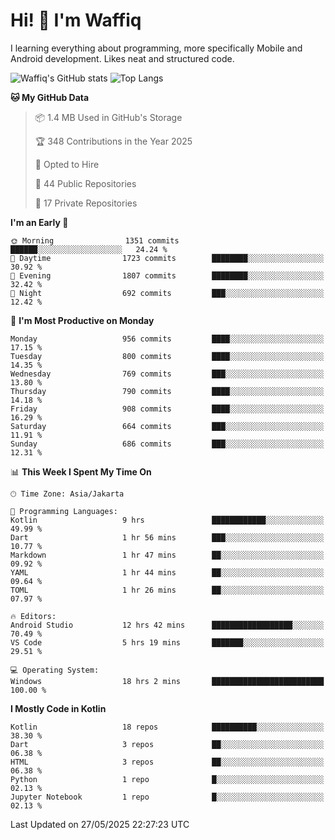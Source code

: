 
# Hi! 👋 I'm Waffiq

I learning everything about programming, more specifically Mobile and Android development. Likes neat and structured code.

<!-- Get to know more about me?

<a href="https://www.linkedin.com/in/waffiqaziz/"><img src="https://img.shields.io/static/v1?label=%20&message=LinkedIn&logo=linkedin&logoColor=white&color=0A66C2&style=for-the-badge" alt="LinkedIn"></a>
<a href="https://www.instagram.com/waffiqaziz/"><img src="https://img.shields.io/static/v1?label=%20&message=instagram&logo=instagram&logoColor=white&labelColor=%23E1306C&color=%23E1306C&style=for-the-badge" alt="Instagram"></a>
<a href="https://web.facebook.com/WaffiqAziz/"><img src="https://img.shields.io/static/v1?label=%20&message=Facebook&logo=facebook&logoColor=white&color=1877F2&style=for-the-badge" alt="Facebook"></a>
<a href="https://twitter.com/waffiqaziz"><img src="https://img.shields.io/static/v1?label=%20&message=X&logo=x&logoColor=white&color=000000&style=for-the-badge" alt="X"></a> -->

![Waffiq's GitHub stats](https://github-readme-stats-eight-theta.vercel.app/api?username=waffiqaziz&show_icons=true&include_all_commits=true&count_private=true&theme=dark)
![Top Langs](https://github-readme-stats.vercel.app/api/top-langs/?username=waffiqaziz&layout=compact&langs_count=8&theme=dark)

<!--START_SECTION:waka-->
**🐱 My GitHub Data** 

> 📦 1.4 MB Used in GitHub's Storage 
 > 
> 🏆 348 Contributions in the Year 2025
 > 
> 💼 Opted to Hire
 > 
> 📜 44 Public Repositories 
 > 
> 🔑 17 Private Repositories 
 > 
**I'm an Early 🐤** 

```text
🌞 Morning                1351 commits        ██████░░░░░░░░░░░░░░░░░░░   24.24 % 
🌆 Daytime                1723 commits        ████████░░░░░░░░░░░░░░░░░   30.92 % 
🌃 Evening                1807 commits        ████████░░░░░░░░░░░░░░░░░   32.42 % 
🌙 Night                  692 commits         ███░░░░░░░░░░░░░░░░░░░░░░   12.42 % 
```
📅 **I'm Most Productive on Monday** 

```text
Monday                   956 commits         ████░░░░░░░░░░░░░░░░░░░░░   17.15 % 
Tuesday                  800 commits         ████░░░░░░░░░░░░░░░░░░░░░   14.35 % 
Wednesday                769 commits         ███░░░░░░░░░░░░░░░░░░░░░░   13.80 % 
Thursday                 790 commits         ████░░░░░░░░░░░░░░░░░░░░░   14.18 % 
Friday                   908 commits         ████░░░░░░░░░░░░░░░░░░░░░   16.29 % 
Saturday                 664 commits         ███░░░░░░░░░░░░░░░░░░░░░░   11.91 % 
Sunday                   686 commits         ███░░░░░░░░░░░░░░░░░░░░░░   12.31 % 
```


📊 **This Week I Spent My Time On** 

```text
🕑︎ Time Zone: Asia/Jakarta

💬 Programming Languages: 
Kotlin                   9 hrs               ████████████░░░░░░░░░░░░░   49.99 % 
Dart                     1 hr 56 mins        ███░░░░░░░░░░░░░░░░░░░░░░   10.77 % 
Markdown                 1 hr 47 mins        ██░░░░░░░░░░░░░░░░░░░░░░░   09.92 % 
YAML                     1 hr 44 mins        ██░░░░░░░░░░░░░░░░░░░░░░░   09.64 % 
TOML                     1 hr 26 mins        ██░░░░░░░░░░░░░░░░░░░░░░░   07.97 % 

🔥 Editors: 
Android Studio           12 hrs 42 mins      ██████████████████░░░░░░░   70.49 % 
VS Code                  5 hrs 19 mins       ███████░░░░░░░░░░░░░░░░░░   29.51 % 

💻 Operating System: 
Windows                  18 hrs 2 mins       █████████████████████████   100.00 % 
```

**I Mostly Code in Kotlin** 

```text
Kotlin                   18 repos            ██████████░░░░░░░░░░░░░░░   38.30 % 
Dart                     3 repos             ██░░░░░░░░░░░░░░░░░░░░░░░   06.38 % 
HTML                     3 repos             ██░░░░░░░░░░░░░░░░░░░░░░░   06.38 % 
Python                   1 repo              █░░░░░░░░░░░░░░░░░░░░░░░░   02.13 % 
Jupyter Notebook         1 repo              █░░░░░░░░░░░░░░░░░░░░░░░░   02.13 % 
```




 Last Updated on 27/05/2025 22:27:23 UTC
<!--END_SECTION:waka-->
